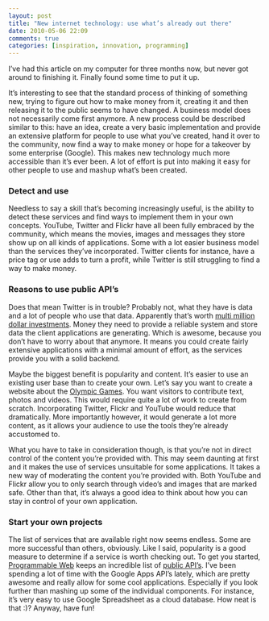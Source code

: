 ```yaml
---
layout: post
title: "New internet technology: use what’s already out there"
date: 2010-05-06 22:09
comments: true
categories: [inspiration, innovation, programming]
---
```


I’ve had this article on my computer for three months now, but never got around to finishing it. Finally found some time to put it up.

It’s interesting to see that the standard process of thinking of something new, trying to figure out how to make money from it, creating it and then releasing it to the public seems to have changed. A business model does not necessarily come first anymore. A new process could be described similar to this: have an idea, create a very basic implementation and provide an extensive platform for people to use what you’ve created, hand it over to the community, now find a way to make money or hope for a takeover by some enterprise (Google). This makes new technology much more accessible than it’s ever been. A lot of effort is put into making it easy for other people to use and mashup what’s been created.

<!-- more -->

### Detect and use

Needless to say a skill that’s becoming increasingly useful, is the ability to detect these services and find ways to implement them in your own concepts. YouTube, Twitter and Flickr have all been fully embraced by the community, which means the movies, images and messages they store show up on all kinds of applications. Some with a lot easier business model than the services they’ve incorporated. Twitter clients for instance, have a price tag or use adds to turn a profit, while Twitter is still struggling to find a way to make money.

### Reasons to use public API’s

Does that mean Twitter is in trouble? Probably not, what they have is data and a lot of people who use that data. Apparently that’s worth [multi million dollar investments](http://mashable.com/2009/10/04/twitter-stats). Money they need to provide a reliable system and store data the client applications are generating. Which is awesome, because you don’t have to worry about that anymore. It means you could create fairly extensive applications with a minimal amount of effort, as the services provide you with a solid backend.

Maybe the biggest benefit is popularity and content. It’s easier to use an existing user base than to create your own. Let’s say you want to create a website about the [Olympic Games](http://www.olympisch.nl/). You want visitors to contribute text, photos and videos. This would require quite a lot of work to create from scratch. Incorporating Twitter, Flickr and YouTube would reduce that dramatically. More importantly however, it would generate a lot more content, as it allows your audience to use the tools they’re already accustomed to.

What you have to take in consideration though, is that you’re not in direct control of the content you’re provided with. This may seem daunting at first and it makes the use of services unsuitable for some applications. It takes a new way of moderating the content you’re provided with. Both YouTube and Flickr allow you to only search through video’s and images that are marked safe. Other than that, it’s always a good idea to think about how you can stay in control of your own application.

### Start your own projects

The list of services that are available right now seems endless. Some are more successful than others, obviously. Like I said, popularity is a good measure to determine if a service is worth checking out. To get you started, [Programmable Web](http://www.programmableweb.com/) keeps an incredible list of [public API’s](http://www.programmableweb.com/apis). I’ve been spending a lot of time with the Google Apps API’s lately, which are pretty awesome and really allow for some cool applications. Especially if you look further than mashing up some of the individual components. For instance, it’s very easy to use Google Spreadsheet as a cloud database. How neat is that :)? Anyway, have fun!

